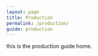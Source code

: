 ```yaml
---
layout: page
title: Production
permalink: /production/
guide: production
---
```


this is the production guide home.
